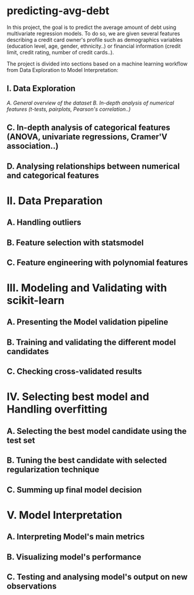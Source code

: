 # predicting-avg-debt
In this project, the goal is to predict the average amount of debt using multivariate regression models. To do so, we are given several features describing a credit card owner's profile such as demographics variables (education level, age, gender, ethnicity..) or financial information (credit limit, credit rating, number of credit cards..).

The project is divided into sections based on a machine learning workflow from Data Exploration to Model Interpretation:

## I. Data Exploration
*A. General overview of the dataset*
*B. In-depth analysis of numerical features (t-tests, pairplots, Pearson's correlation..)*
## C. In-depth analysis of categorical features (ANOVA, univariate regressions, Cramer'V association..)
## D. Analysing relationships between numerical and categorical features
# II. Data Preparation
## A. Handling outliers
## B. Feature selection with statsmodel
## C. Feature engineering with polynomial features
# III. Modeling and Validating with scikit-learn
## A. Presenting the Model validation pipeline
## B. Training and validating the different model candidates
## C. Checking cross-validated results
# IV. Selecting best model and Handling overfitting
## A. Selecting the best model candidate using the test set
## B. Tuning the best candidate with selected regularization technique
## C. Summing up final model decision
# V. Model Interpretation
## A. Interpreting Model's main metrics
## B. Visualizing model's performance
## C. Testing and analysing model's output on new observations
